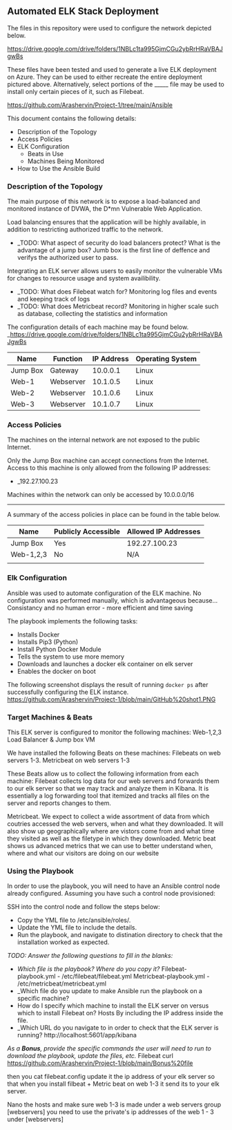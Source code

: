 ## Automated ELK Stack Deployment

The files in this repository were used to configure the network depicted below.

https://drive.google.com/drive/folders/1NBLc1ta995GjmCGu2ybRrHRaVBAJgwBs

These files have been tested and used to generate a live ELK deployment on Azure. They can be used to either recreate the entire deployment pictured above. Alternatively, select portions of the _____ file may be used to install only certain pieces of it, such as Filebeat.

 https://github.com/Arashervin/Project-1/tree/main/Ansible

This document contains the following details:
- Description of the Topology
- Access Policies
- ELK Configuration
  - Beats in Use
  - Machines Being Monitored
- How to Use the Ansible Build


### Description of the Topology

The main purpose of this network is to expose a load-balanced and monitored instance of DVWA, the D*mn Vulnerable Web Application.

Load balancing ensures that the application will be highly available, in addition to restricting authorized traffic to the network.
- _TODO: What aspect of security do load balancers protect? What is the advantage of a jump box?
Jumb box is the first line of deffence and verifys the authorized user to pass.

Integrating an ELK server allows users to easily monitor the vulnerable VMs for changes to resource usage and system availibility.
- _TODO: What does Filebeat watch for? Monitoring log files and events and keeping track of logs
- _TODO: What does Metricbeat record? Monitoring in higher scale such as database, collecting the statistics and information

The configuration details of each machine may be found below.
_https://drive.google.com/drive/folders/1NBLc1ta995GjmCGu2ybRrHRaVBAJgwBs

| Name     | Function | IP Address | Operating System |
|----------|----------|------------|------------------|
| Jump Box | Gateway  | 10.0.0.1   | Linux            |
| Web-1    | Webserver|  10.1.0.5  | Linux            |
| Web-2    | Webserver|  10.1.0.6  | Linux            |
| Web-3    | Webserver|  10.1.0.7  | Linux            |

### Access Policies

The machines on the internal network are not exposed to the public Internet. 

Only the Jump Box machine can accept connections from the Internet. Access to this machine is only allowed from the following IP addresses:
- _192.27.100.23

Machines within the network can only be accessed by 10.0.0.0/16
***

A summary of the access policies in place can be found in the table below.

| Name     | Publicly Accessible | Allowed IP Addresses |
|----------|---------------------|----------------------|
| Jump Box | Yes                 | 192.27.100.23        |
|Web-1,2,3 | No                  |    N/A                  |
|          |                     |                      |

### Elk Configuration

Ansible was used to automate configuration of the ELK machine. No configuration was performed manually, which is advantageous because...
Consistancy and no human error - more efficient and time saving

The playbook implements the following tasks:

- Installs Docker
- Installs Pip3 (Python)
- Install Python Docker Module
- Tells the system to use more memory
- Downloads and launches a docker elk container on elk server
- Enables the docker on boot

The following screenshot displays the result of running `docker ps` after successfully configuring the ELK instance.
https://github.com/Arashervin/Project-1/blob/main/GitHub%20shot1.PNG


### Target Machines & Beats
This ELK server is configured to monitor the following machines:
Web-1,2,3  Load Balancer & Jump box VM

We have installed the following Beats on these machines:
Filebeats on web servers 1-3. Metricbeat on web servers 1-3

These Beats allow us to collect the following information from each machine:
Filebeat collects log data for our web servers and forwards them to our elk server so that we may track and analyze them in Kibana. 
It is essentially a log forwarding tool that itemized and tracks all files on the server and reports changes to them.

Metricbeat. We expect to collect a wide assortment of data from which coutries accessed the web servers, when and what they downloaded. 
It will also show up geographically where are vistors come from and what time they visited as well as the filetype in which they downloaded. 
Metric beat shows us advanced metrics that we can use to better understand when, where and what our visitors are doing on our website


### Using the Playbook
In order to use the playbook, you will need to have an Ansible control node already configured. Assuming you have such a control node provisioned: 

SSH into the control node and follow the steps below:
- Copy the YML file to /etc/ansible/roles/.
- Update the YML file to include the details.
- Run the playbook, and navigate to distination directory to check that the installation worked as expected.

_TODO: Answer the following questions to fill in the blanks:_
- _Which file is the playbook? Where do you copy it?_
Filebeat-playbook.yml - /etc/filebeat/filebeat.yml Metricbeat-playbook.yml - /etc/metricbeat/metricbeat.yml
- _Which file do you update to make Ansible run the playbook on a specific machine?
- How do I specify which machine to install the ELK server on versus which to install Filebeat on?  Hosts
By including the IP address inside the file.
- _Which URL do you navigate to in order to check that the ELK server is running?
 http://localhost:5601/app/kibana

_As a **Bonus**, provide the specific commands the user will need to run to download the playbook, update the files, etc._
Filebeat
curl
https://github.com/Arashervin/Project-1/blob/main/Bonus%20file

then you cat filebeat.config update it the ip address of your elk server so that when you install filbeat + Metric beat on web 1-3 it send its to your elk server.

Nano the hosts and make sure web 1-3 is made under a web servers group [webservers] you need to use the private's ip addresses of the web 1 - 3 under [webservers]